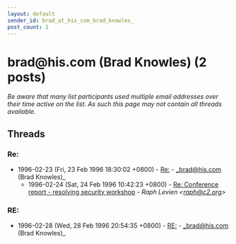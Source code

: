 ```yaml
---
layout: default
sender_id: brad_at_his_com_brad_knowles_
post_count: 2
---
```


# brad<span>@</span>his.com (Brad Knowles) (2 posts)

_Be aware that many list participants used multiple email addresses over their time active on the list. As such this page may not contain all threads available._

## Threads

### Re:
+ 1996-02-23 (Fri, 23 Feb 1996 18:30:02 +0800) - [Re:](/archive/1996/02/bd416032e857707ab05c3a0f16eb691b5deba9e59867f9617d25407990a9b559) - _brad@his.com (Brad Knowles)_
  + 1996-02-24 (Sat, 24 Feb 1996 10:42:23 +0800) - [Re: Conference report - resolving security workshop](/archive/1996/02/1e405cf2be698ef7ca43b5b08c45d6a59175949f6e12b0b9000de05285fd99a0) - _Raph Levien \<raph@c2.org\>_

### RE:
+ 1996-02-28 (Wed, 28 Feb 1996 20:54:35 +0800) - [RE:](/archive/1996/02/4ed77a1b8503953960b9efcb2ba4fcaef33f7007ec2aacba029e014dab1544ce) - _brad@his.com (Brad Knowles)_

